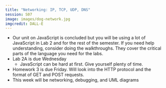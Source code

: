 ```yaml
---
title: "Networking: IP, TCP, UDP, DNS"
session: S07
image: images/dog-network.jpg
imgcredit: DALL-E
---
```

* Our unit on JavaScript is concluded but you will be using a lot of JavaScript in Lab 2 and for the rest of the semester. If you need help understanding, consider doing the walkthroughs. They cover the critical parts of the language you need for the labs.
* Lab 2A is due Wednesday
    * JavaScript can be hard at first. Give yourself plenty of time.
* Homework 3 is due Friday. Will look into the HTTP protocol and the format of GET and POST requests.
* This week will be networking, debugging, and UML diagrams